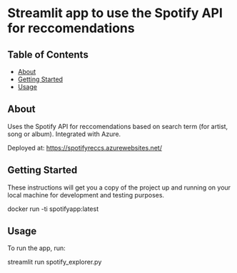 # Streamlit app to use the Spotify API for reccomendations 

## Table of Contents

- [About](#about)
- [Getting Started](#getting_started)
- [Usage](#usage)


## About <a name = "about"></a>

Uses the Spotify API for reccomendations based on search term (for artist, song or album). Integrated with Azure.

Deployed at: https://spotifyreccs.azurewebsites.net/



## Getting Started <a name = "getting_started"></a>

These instructions will get you a copy of the project up and running on your local machine for development and testing purposes. 

docker run -ti spotifyapp:latest

## Usage <a name = "usage"></a>

To run the app, run:

streamlit run spotify_explorer.py
